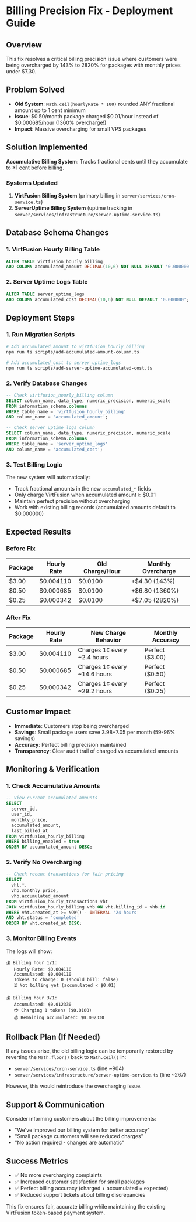 # Billing Precision Fix - Deployment Guide

## Overview
This fix resolves a critical billing precision issue where customers were being overcharged by 143% to 2820% for packages with monthly prices under $7.30.

## Problem Solved
- **Old System**: `Math.ceil(hourlyRate * 100)` rounded ANY fractional amount up to 1 cent minimum
- **Issue**: $0.50/month package charged $0.01/hour instead of $0.000685/hour (1360% overcharge!)
- **Impact**: Massive overcharging for small VPS packages

## Solution Implemented
**Accumulative Billing System**: Tracks fractional cents until they accumulate to ≥1 cent before billing.

### Systems Updated
1. **VirtFusion Billing System** (primary billing in `server/services/cron-service.ts`)
2. **ServerUptime Billing System** (uptime tracking in `server/services/infrastructure/server-uptime-service.ts`)

## Database Schema Changes

### 1. VirtFusion Hourly Billing Table
```sql
ALTER TABLE virtfusion_hourly_billing 
ADD COLUMN accumulated_amount DECIMAL(10,6) NOT NULL DEFAULT '0.000000';
```

### 2. Server Uptime Logs Table  
```sql
ALTER TABLE server_uptime_logs
ADD COLUMN accumulated_cost DECIMAL(10,6) NOT NULL DEFAULT '0.000000';
```

## Deployment Steps

### 1. Run Migration Scripts
```bash
# Add accumulated_amount to virtfusion_hourly_billing
npm run ts scripts/add-accumulated-amount-column.ts

# Add accumulated_cost to server_uptime_logs  
npm run ts scripts/add-server-uptime-accumulated-cost.ts
```

### 2. Verify Database Changes
```sql
-- Check virtfusion_hourly_billing column
SELECT column_name, data_type, numeric_precision, numeric_scale
FROM information_schema.columns 
WHERE table_name = 'virtfusion_hourly_billing' 
AND column_name = 'accumulated_amount';

-- Check server_uptime_logs column
SELECT column_name, data_type, numeric_precision, numeric_scale
FROM information_schema.columns 
WHERE table_name = 'server_uptime_logs' 
AND column_name = 'accumulated_cost';
```

### 3. Test Billing Logic
The new system will automatically:
- Track fractional amounts in the new `accumulated_*` fields
- Only charge VirtFusion when accumulated amount ≥ $0.01
- Maintain perfect precision without overcharging
- Work with existing billing records (accumulated amounts default to $0.000000)

## Expected Results

### Before Fix
| Package | Hourly Rate | Old Charge/Hour | Monthly Overcharge |
|---------|-------------|-----------------|-------------------|
| $3.00   | $0.004110   | $0.0100        | +$4.30 (143%)     |
| $0.50   | $0.000685   | $0.0100        | +$6.80 (1360%)    |
| $0.25   | $0.000342   | $0.0100        | +$7.05 (2820%)    |

### After Fix
| Package | Hourly Rate | New Charge Behavior | Monthly Accuracy |
|---------|-------------|-------------------|-------------------|
| $3.00   | $0.004110   | Charges 1¢ every ~2.4 hours | Perfect ($3.00) |
| $0.50   | $0.000685   | Charges 1¢ every ~14.6 hours | Perfect ($0.50) |
| $0.25   | $0.000342   | Charges 1¢ every ~29.2 hours | Perfect ($0.25) |

## Customer Impact
- **Immediate**: Customers stop being overcharged
- **Savings**: Small package users save $3.98-$7.05 per month (59-96% savings)
- **Accuracy**: Perfect billing precision maintained
- **Transparency**: Clear audit trail of charged vs accumulated amounts

## Monitoring & Verification

### 1. Check Accumulative Amounts
```sql
-- View current accumulated amounts
SELECT 
  server_id,
  user_id, 
  monthly_price,
  accumulated_amount,
  last_billed_at
FROM virtfusion_hourly_billing 
WHERE billing_enabled = true
ORDER BY accumulated_amount DESC;
```

### 2. Verify No Overcharging
```sql
-- Check recent transactions for fair pricing
SELECT 
  vht.*,
  vhb.monthly_price,
  vhb.accumulated_amount
FROM virtfusion_hourly_transactions vht
JOIN virtfusion_hourly_billing vhb ON vht.billing_id = vhb.id
WHERE vht.created_at >= NOW() - INTERVAL '24 hours'
AND vht.status = 'completed'
ORDER BY vht.created_at DESC;
```

### 3. Monitor Billing Events
The logs will show:
```
💰 Billing hour 1/1:
   Hourly Rate: $0.004110
   Accumulated: $0.004110
   Tokens to charge: 0 (should bill: false)
   ⏳ Not billing yet (accumulated < $0.01)

💰 Billing hour 3/1:  
   Accumulated: $0.012330
   💳 Charging 1 tokens ($0.0100)
   💰 Remaining accumulated: $0.002330
```

## Rollback Plan (If Needed)
If any issues arise, the old billing logic can be temporarily restored by reverting the `Math.floor()` back to `Math.ceil()` in:
- `server/services/cron-service.ts` (line ~904)
- `server/services/infrastructure/server-uptime-service.ts` (line ~267)

However, this would reintroduce the overcharging issue.

## Support & Communication
Consider informing customers about the billing improvements:
- "We've improved our billing system for better accuracy"
- "Small package customers will see reduced charges"
- "No action required - changes are automatic"

## Success Metrics
- ✅ No more overcharging complaints
- ✅ Increased customer satisfaction for small packages
- ✅ Perfect billing accuracy (charged + accumulated = expected)
- ✅ Reduced support tickets about billing discrepancies

This fix ensures fair, accurate billing while maintaining the existing VirtFusion token-based payment system.